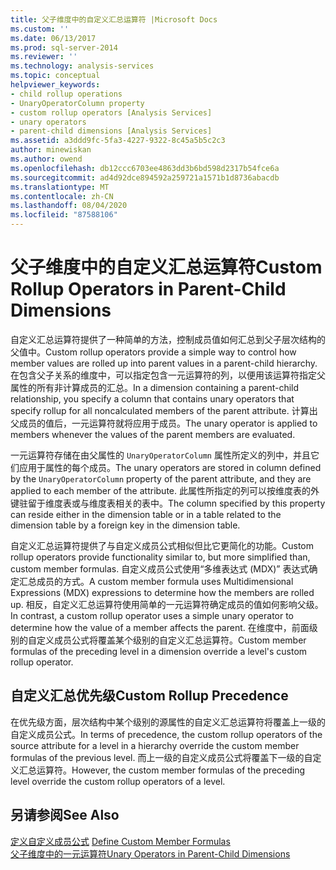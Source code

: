 ```yaml
---
title: 父子维度中的自定义汇总运算符 |Microsoft Docs
ms.custom: ''
ms.date: 06/13/2017
ms.prod: sql-server-2014
ms.reviewer: ''
ms.technology: analysis-services
ms.topic: conceptual
helpviewer_keywords:
- child rollup operations
- UnaryOperatorColumn property
- custom rollup operators [Analysis Services]
- unary operators
- parent-child dimensions [Analysis Services]
ms.assetid: a3ddd9fc-5fa3-4227-9322-8c45a5b5c2c3
author: minewiskan
ms.author: owend
ms.openlocfilehash: db12ccc6703ee4863dd3b6bd598d2317b54fce6a
ms.sourcegitcommit: ad4d92dce894592a259721a1571b1d8736abacdb
ms.translationtype: MT
ms.contentlocale: zh-CN
ms.lasthandoff: 08/04/2020
ms.locfileid: "87588106"
---
```

# <a name="custom-rollup-operators-in-parent-child-dimensions"></a><span data-ttu-id="ef710-102">父子维度中的自定义汇总运算符</span><span class="sxs-lookup"><span data-stu-id="ef710-102">Custom Rollup Operators in Parent-Child Dimensions</span></span>
  <span data-ttu-id="ef710-103">自定义汇总运算符提供了一种简单的方法，控制成员值如何汇总到父子层次结构的父值中。</span><span class="sxs-lookup"><span data-stu-id="ef710-103">Custom rollup operators provide a simple way to control how member values are rolled up into parent values in a parent-child hierarchy.</span></span> <span data-ttu-id="ef710-104">在包含父子关系的维度中，可以指定包含一元运算符的列，以便用该运算符指定父属性的所有非计算成员的汇总。</span><span class="sxs-lookup"><span data-stu-id="ef710-104">In a dimension containing a parent-child relationship, you specify a column that contains unary operators that specify rollup for all noncalculated members of the parent attribute.</span></span> <span data-ttu-id="ef710-105">计算出父成员的值后，一元运算符就将应用于成员。</span><span class="sxs-lookup"><span data-stu-id="ef710-105">The unary operator is applied to members whenever the values of the parent members are evaluated.</span></span>  
  
 <span data-ttu-id="ef710-106">一元运算符存储在由父属性的 `UnaryOperatorColumn` 属性所定义的列中，并且它们应用于属性的每个成员。</span><span class="sxs-lookup"><span data-stu-id="ef710-106">The unary operators are stored in column defined by the `UnaryOperatorColumn` property of the parent attribute, and they are applied to each member of the attribute.</span></span> <span data-ttu-id="ef710-107">此属性所指定的列可以按维度表的外键驻留于维度表或与维度表相关的表中。</span><span class="sxs-lookup"><span data-stu-id="ef710-107">The column specified by this property can reside either in the dimension table or in a table related to the dimension table by a foreign key in the dimension table.</span></span>  
  
 <span data-ttu-id="ef710-108">自定义汇总运算符提供了与自定义成员公式相似但比它更简化的功能。</span><span class="sxs-lookup"><span data-stu-id="ef710-108">Custom rollup operators provide functionality similar to, but more simplified than, custom member formulas.</span></span> <span data-ttu-id="ef710-109">自定义成员公式使用“多维表达式 (MDX)” 表达式确定汇总成员的方式。</span><span class="sxs-lookup"><span data-stu-id="ef710-109">A custom member formula uses Multidimensional Expressions (MDX) expressions to determine how the members are rolled up.</span></span> <span data-ttu-id="ef710-110">相反，自定义汇总运算符使用简单的一元运算符确定成员的值如何影响父级。</span><span class="sxs-lookup"><span data-stu-id="ef710-110">In contrast, a custom rollup operator uses a simple unary operator to determine how the value of a member affects the parent.</span></span> <span data-ttu-id="ef710-111">在维度中，前面级别的自定义成员公式将覆盖某个级别的自定义汇总运算符。</span><span class="sxs-lookup"><span data-stu-id="ef710-111">Custom member formulas of the preceding level in a dimension override a level's custom rollup operator.</span></span>  
  
## <a name="custom-rollup-precedence"></a><span data-ttu-id="ef710-112">自定义汇总优先级</span><span class="sxs-lookup"><span data-stu-id="ef710-112">Custom Rollup Precedence</span></span>  
 <span data-ttu-id="ef710-113">在优先级方面，层次结构中某个级别的源属性的自定义汇总运算符将覆盖上一级的自定义成员公式。</span><span class="sxs-lookup"><span data-stu-id="ef710-113">In terms of precedence, the custom rollup operators of the source attribute for a level in a hierarchy override the custom member formulas of the previous level.</span></span> <span data-ttu-id="ef710-114">而上一级的自定义成员公式将覆盖下一级的自定义汇总运算符。</span><span class="sxs-lookup"><span data-stu-id="ef710-114">However, the custom member formulas of the preceding level override the custom rollup operators of a level.</span></span>  
  
## <a name="see-also"></a><span data-ttu-id="ef710-115">另请参阅</span><span class="sxs-lookup"><span data-stu-id="ef710-115">See Also</span></span>  
 <span data-ttu-id="ef710-116">[定义自定义成员公式](attribute-properties-define-custom-member-formulas.md) </span><span class="sxs-lookup"><span data-stu-id="ef710-116">[Define Custom Member Formulas](attribute-properties-define-custom-member-formulas.md) </span></span>  
 [<span data-ttu-id="ef710-117">父子维度中的一元运算符</span><span class="sxs-lookup"><span data-stu-id="ef710-117">Unary Operators in Parent-Child Dimensions</span></span>](parent-child-dimension-attributes-unary-operators.md)  
  
  
